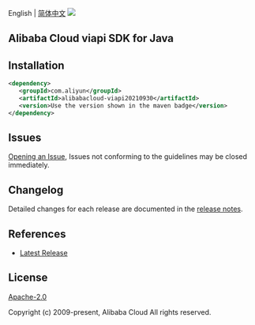 English | [简体中文](README-CN.md)
![](https://aliyunsdk-pages.alicdn.com/icons/AlibabaCloud.svg)

## Alibaba Cloud viapi SDK for Java

## Installation

```xml
<dependency>
   <groupId>com.aliyun</groupId>
   <artifactId>alibabacloud-viapi20210930</artifactId>
   <version>Use the version shown in the maven badge</version>
</dependency>
```

## Issues
[Opening an Issue](https://github.com/aliyun/alibabacloud-java-async-sdk/issues/new), Issues not conforming to the guidelines may be closed immediately.

## Changelog
Detailed changes for each release are documented in the [release notes](./ChangeLog.txt).

## References
* [Latest Release](https://github.com/aliyun/alibabacloud-async-java-sdk/)

## License
[Apache-2.0](http://www.apache.org/licenses/LICENSE-2.0)

Copyright (c) 2009-present, Alibaba Cloud All rights reserved.